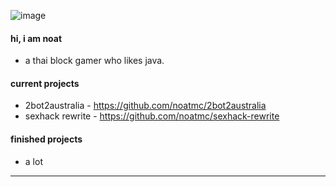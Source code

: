 ![image](https://user-images.githubusercontent.com/84829615/150301704-2656605f-a38b-4557-a0e9-cdb9eca10442.png)
#### hi, i am noat
- a thai block gamer who likes java.
#### current projects
- 2bot2australia - https://github.com/noatmc/2bot2australia
- sexhack rewrite - https://github.com/noatmc/sexhack-rewrite
#### finished projects
- a lot
---

